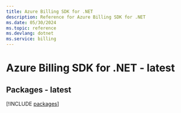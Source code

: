 ```yaml
---
title: Azure Billing SDK for .NET
description: Reference for Azure Billing SDK for .NET
ms.date: 05/30/2024
ms.topic: reference
ms.devlang: dotnet
ms.service: billing
---
```

# Azure Billing SDK for .NET - latest
## Packages - latest
[!INCLUDE [packages](billing-index.md)]